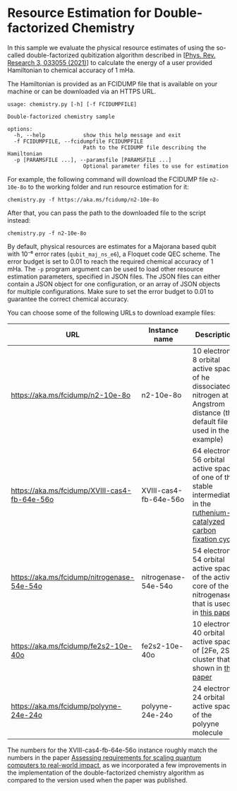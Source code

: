# Resource Estimation for Double-factorized Chemistry

In this sample we evaluate the physical resource estimates of using the so-called double-factorized qubitization algorithm described in [[Phys. Rev. Research 3, 033055 (2021)](https://doi.org/10.1103/PhysRevResearch.3.033055)] to calculate the energy of a user provided Hamiltonian to chemical accuracy of 1 mHa.

The Hamiltonian is provided as an FCIDUMP file that is available on your machine or can be downloaded via an HTTPS URL.

```text
usage: chemistry.py [-h] [-f FCIDUMPFILE]

Double-factorized chemistry sample

options:
  -h, --help            show this help message and exit
  -f FCIDUMPFILE, --fcidumpfile FCIDUMPFILE
                        Path to the FCIDUMP file describing the Hamiltonian
  -p [PARAMSFILE ...], --paramsfile [PARAMSFILE ...]
                        Optional parameter files to use for estimation
```

For example, the following command will download the FCIDUMP file `n2-10e-8o` to the working folder and run resource estimation for it:

```shell
chemistry.py -f https://aka.ms/fcidump/n2-10e-8o
```

After that, you can pass the path to the downloaded file to the script instead:

```shell
chemistry.py -f n2-10e-8o
```

By default, physical resources are estimates for a Majorana based qubit with 10⁻⁶ error rates (`qubit_maj_ns_e6`), a Floquet code QEC scheme.  The error budget is set to 0.01 to reach the required chemical accuracy of 1 mHa.  The `-p` program argument can be used to load other resource estimation parameters, specified in JSON files.  The JSON files can either contain a JSON object for one configuration, or an array of JSON objects for multiple configurations.  Make sure to set the error budget to 0.01 to guarantee the correct chemical accuracy.

You can choose some of the following URLs to download example files:

| URL  | Instance name  | Description  |
|------|----------------|--------------|
| https://aka.ms/fcidump/n2-10e-8o             | n2-10e-8o             | 10 electron, 8 orbital active space of he dissociated nitrogen at 3 Angstrom distance (the default file used in the example) |
| https://aka.ms/fcidump/XVIII-cas4-fb-64e-56o | XVIII-cas4-fb-64e-56o | 64 electron, 56 orbital active space of one of the stable intermediates in the [ruthenium-catalyzed carbon fixation cycle](https://journals.aps.org/prresearch/abstract/10.1103/PhysRevResearch.3.033055) |
| https://aka.ms/fcidump/nitrogenase-54e-54o   | nitrogenase-54e-54o   | 54 electron, 54 orbital active space of the active core of the nitrogenase that is used in [this paper](https://www.pnas.org/doi/10.1073/pnas.1619152114) |
| https://aka.ms/fcidump/fe2s2-10e-40o         | fe2s2-10e-40o         | 10 electron, 40 orbital active space of [2Fe, 2S] cluster that is shown in [this paper](https://www.nature.com/articles/nchem.2041) |
| https://aka.ms/fcidump/polyyne-24e-24o       | polyyne-24e-24o       | 24 electron, 24 orbital active space of the polyyne molecule |

The numbers for the XVIII-cas4-fb-64e-56o instance roughly match the numbers in the paper [Assessing requirements for scaling quantum computers to real-world impact](https://aka.ms/AQ/RE/Paper), as we incorporated a few improvements in the implementation of the double-factorized chemistry algorithm as compared to the version used when the paper was published.
